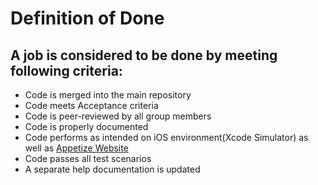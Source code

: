 # Definition of Done

## A job is considered to be done by meeting following criteria:
- Code is merged into the main repository
- Code meets Acceptance criteria
- Code is peer-reviewed by all group members
- Code is properly documented
- Code performs as intended on iOS environment(Xcode Simulator) as well as [Appetize Website](https://appetize.io)
- Code passes all test scenarios
- A separate help documentation is updated
